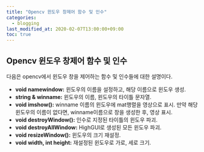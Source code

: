 ```yaml
---
title: "Opencv 윈도우 창제어 함수 및 인수"
categories: 
  - blogging
last_modified_at: 2020-02-07T13:00:00+09:00
toc: true
---
```


## **Opencv 윈도우 창제어 함수 및 인수**  
다음은 opencv에서 윈도우 창을 제어하는 함수 및 인수들에 대한 설명이다.  

* **void namewindow:** 윈도우의 이름을 설정하고, 해당 이름으로 윈도우 생성.  
* **string & winname:** 윈도우의 이름, 윈도우의 타이틀 문자열.  
* **void imshow():** winname 이름의 윈도우에 mat행렬을 영상으로 표시. 만약 해당 윈도우의 이름이 없다면, winname이름으로 창을 생성한 후, 영상 표시. 
* **void destroyWindow():** 인수로 지정된 타이틀의 윈도우 파괴.  
* **void destroyAllWindow:** HighGUI로 생성된 모든 윈도우 파괴.  
* **void resizeWindow():** 윈도우의 크기 재설정.  
* **void width, int height:** 재설정된 윈도우로 가로, 세로 크기.


